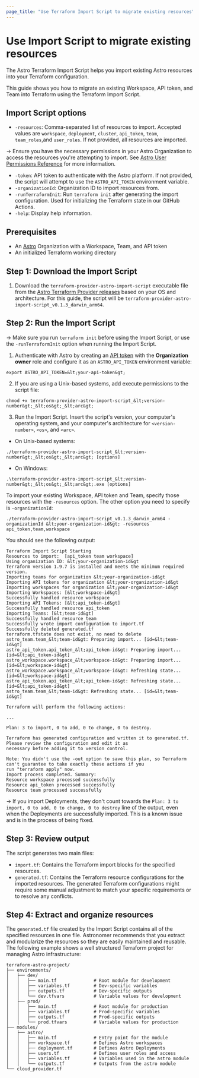 ```yaml
---
page_title: "Use Terraform Import Script to migrate existing resources"
---
```


# Use Import Script to migrate existing resources
The Astro Terraform Import Script helps you import existing Astro resources into your Terraform configuration.

This guide shows you how to migrate an existing Workspace, API token, and Team into Terraform using the Terraform Import Script.

## Import Script options
- `-resources`: Comma-separated list of resources to import. Accepted values are 
`workspace`, `deployment`, `cluster`, `api_token`, `team`, `team_roles`,and `user_roles`. If not provided, all resources are imported.

-> Ensure you have the necessary permissions in your Astro Organization to access the resources you're attempting to import. See [Astro User Permissions Reference](https://www.astronomer.io/docs/astro/user-permissions) for more information.

- `-token`: API token to authenticate with the Astro platform. If not provided, the script will attempt to use the `ASTRO_API_TOKEN` environment variable.
- `-organizationId`: Organization ID to import resources from.
- `-runTerraformInit`: Run `terraform init` after generating the import configuration. Used for initializing the Terraform state in our GitHub Actions.
- `-help`: Display help information.


## Prerequisites
- An [Astro](https://www.astronomer.io/product/) Organization with a Workspace, Team, and API token
- An initialized Terraform working directory

## Step 1: Download the Import Script
1. Download the `terraform-provider-astro-import-script` executable file from the [Astro Terraform Provider releases](https://github.com/astronomer/terraform-provider-astro/releases) based on your OS and architecture. For this guide, the script will be `terraform-provider-astro-import-script_v0.1.3_darwin_arm64`.

## Step 2: Run the Import Script

-> Make sure you run `terraform init` before using the Import Script, or use the `-runTerraformInit` option when running the Import Script.

1. Authenticate with Astro by creating an [API token](https://www.astronomer.io/docs/astro/organization-api-tokens#create-an-organization-api-token) with the **Organization owner** role and configure it as an `ASTRO_API_TOKEN` environment variable:
```
export ASTRO_API_TOKEN=&lt;your-api-token&gt;
```

2. If you are using a Unix-based systems, add execute permissions to the script file: 
```
chmod +x terraform-provider-astro-import-script_&lt;version-number&gt;_&lt;os&gt;_&lt;arc&gt;
```
3. Run the Import Script. Insert the script's version, your computer's operating system, and your computer's architecture for `<version-number>`, `<os>`, and `<arc>`.

- On Unix-based systems:
```
./terraform-provider-astro-import-script_&lt;version-number&gt;_&lt;os&gt;_&lt;arc&gt; [options]
```
- On Windows:

```
.\terraform-provider-astro-import-script_&lt;version-number&gt;_&lt;os&gt;_&lt;arc&gt;.exe [options]
```

To import your existing Workspace, API token and Team, specify those resources with the `-resources` option. The other option you need to specify is `-organizationId`:
```
./terraform-provider-astro-import-script_v0.1.3_darwin_arm64 -organizationId &lt;your-organization-id&gt; -resources api_token,team,workspace
```

You should see the following output:
```
Terraform Import Script Starting
Resources to import:  [api_token team workspace]
Using organization ID: &lt;your-organization-id&gt
Terraform version 1.9.7 is installed and meets the minimum required version.
Importing teams for organization &lt;your-organization-id&gt
Importing API tokens for organization &lt;your-organization-id&gt
Importing workspaces for organization &lt;your-organization-id&gt
Importing Workspaces: [&lt;workspace-id&gt]
Successfully handled resource workspace
Importing API Tokens: [&lt;api_token-id&gt]
Successfully handled resource api_token
Importing Teams: [&lt;team-id&gt]
Successfully handled resource team
Successfully wrote import configuration to import.tf
Successfully deleted generated.tf
terraform.tfstate does not exist, no need to delete
astro_team.team_&lt;team-id&gt: Preparing import... [id=&lt;team-id&gt]
astro_api_token.api_token_&lt;api_token-id&gt: Preparing import... [id=&lt;api_token-id&gt]
astro_workspace.workspace_&lt;workspace-id&gt: Preparing import... [id=&lt;workspace-id&gt]
astro_workspace.workspace_&lt;workspace-id&gt: Refreshing state... [id=&lt;workspace-id&gt]
astro_api_token.api_token_&lt;api_token-id&gt: Refreshing state... [id=&lt;api_token-id&gt]
astro_team.team_&lt;team-id&gt: Refreshing state... [id=&lt;team-id&gt]

Terraform will perform the following actions:

...

Plan: 3 to import, 0 to add, 0 to change, 0 to destroy.

Terraform has generated configuration and written it to generated.tf. Please review the configuration and edit it as
necessary before adding it to version control.

Note: You didn't use the -out option to save this plan, so Terraform can't guarantee to take exactly these actions if you
run "terraform apply" now.
Import process completed. Summary:
Resource workspace processed successfully
Resource api_token processed successfully
Resource team processed successfully
```
-> If you import Deployments, they don't count towards the `Plan: 3 to import, 0 to add, 0 to change, 0 to destroy` line of the output, even when the Deployments are successfully imported. This is a known issue and is in the process of being fixed.

## Step 3: Review output
The script generates two main files:
- `import.tf`: Contains the Terraform import blocks for the specified resources.
- `generated.tf`: Contains the Terraform resource configurations for the imported resources.
The generated Terraform configurations might require some manual adjustment to match your specific requirements or to resolve any conflicts.

## Step 4: Extract and organize resources
The `generated.tf` file created by the Import Script contains all of the specified resources in one file. Astronomer recommends that you extract and modularize the resources so they are easily maintained and reusable. The following example shows a well structured Terraform project for managing Astro infrastructure:
```
terraform-astro-project/
├── environments/
│   ├── dev/
│   │   ├── main.tf              # Root module for development
│   │   ├── variables.tf         # Dev-specific variables
│   │   ├── outputs.tf           # Dev-specific outputs
│   │   └── dev.tfvars           # Variable values for development
│   ├── prod/
│   │   ├── main.tf              # Root module for production
│   │   ├── variables.tf         # Prod-specific variables
│   │   ├── outputs.tf           # Prod-specific outputs
│   │   └── prod.tfvars          # Variable values for production
├── modules/
│   ├── astro/
│   │   ├── main.tf              # Entry point for the module
│   │   ├── workspace.tf         # Defines Astro workspaces
│   │   ├── deployment.tf        # Defines Astro Deployments
│   │   ├── users.tf             # Defines user roles and access
│   │   ├── variables.tf         # Variables used in the astro module
│   │   └── outputs.tf           # Outputs from the astro module
└── cloud_provider.tf     
```
